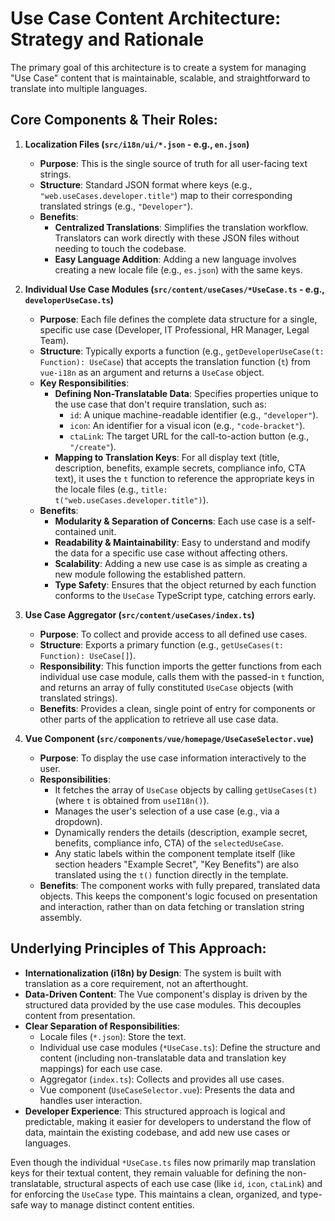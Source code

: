 
# Use Case Content Architecture: Strategy and Rationale

The primary goal of this architecture is to create a system for managing "Use Case" content that is maintainable, scalable, and straightforward to translate into multiple languages.

## Core Components & Their Roles:

1.  **Localization Files (`src/i18n/ui/*.json` - e.g., `en.json`)**
    *   **Purpose**: This is the single source of truth for all user-facing text strings.
    *   **Structure**: Standard JSON format where keys (e.g., `"web.useCases.developer.title"`) map to their corresponding translated strings (e.g., `"Developer"`).
    *   **Benefits**:
        *   **Centralized Translations**: Simplifies the translation workflow. Translators can work directly with these JSON files without needing to touch the codebase.
        *   **Easy Language Addition**: Adding a new language involves creating a new locale file (e.g., `es.json`) with the same keys.

2.  **Individual Use Case Modules (`src/content/useCases/*UseCase.ts` - e.g., `developerUseCase.ts`)**
    *   **Purpose**: Each file defines the complete data structure for a single, specific use case (Developer, IT Professional, HR Manager, Legal Team).
    *   **Structure**: Typically exports a function (e.g., `getDeveloperUseCase(t: Function): UseCase`) that accepts the translation function (`t`) from `vue-i18n` as an argument and returns a `UseCase` object.
    *   **Key Responsibilities**:
        *   **Defining Non-Translatable Data**: Specifies properties unique to the use case that don't require translation, such as:
            *   `id`: A unique machine-readable identifier (e.g., `"developer"`).
            *   `icon`: An identifier for a visual icon (e.g., `"code-bracket"`).
            *   `ctaLink`: The target URL for the call-to-action button (e.g., `"/create"`).
        *   **Mapping to Translation Keys**: For all display text (title, description, benefits, example secrets, compliance info, CTA text), it uses the `t` function to reference the appropriate keys in the locale files (e.g., `title: t("web.useCases.developer.title")`).
    *   **Benefits**:
        *   **Modularity & Separation of Concerns**: Each use case is a self-contained unit.
        *   **Readability & Maintainability**: Easy to understand and modify the data for a specific use case without affecting others.
        *   **Scalability**: Adding a new use case is as simple as creating a new module following the established pattern.
        *   **Type Safety**: Ensures that the object returned by each function conforms to the `UseCase` TypeScript type, catching errors early.

3.  **Use Case Aggregator (`src/content/useCases/index.ts`)**
    *   **Purpose**: To collect and provide access to all defined use cases.
    *   **Structure**: Exports a primary function (e.g., `getUseCases(t: Function): UseCase[]`).
    *   **Responsibility**: This function imports the getter functions from each individual use case module, calls them with the passed-in `t` function, and returns an array of fully constituted `UseCase` objects (with translated strings).
    *   **Benefits**: Provides a clean, single point of entry for components or other parts of the application to retrieve all use case data.

4.  **Vue Component (`src/components/vue/homepage/UseCaseSelector.vue`)**
    *   **Purpose**: To display the use case information interactively to the user.
    *   **Responsibilities**:
        *   It fetches the array of `UseCase` objects by calling `getUseCases(t)` (where `t` is obtained from `useI18n()`).
        *   Manages the user's selection of a use case (e.g., via a dropdown).
        *   Dynamically renders the details (description, example secret, benefits, compliance info, CTA) of the `selectedUseCase`.
        *   Any static labels within the component template itself (like section headers "Example Secret", "Key Benefits") are also translated using the `t()` function directly in the template.
    *   **Benefits**: The component works with fully prepared, translated data objects. This keeps the component's logic focused on presentation and interaction, rather than on data fetching or translation string assembly.

## Underlying Principles of This Approach:

*   **Internationalization (i18n) by Design**: The system is built with translation as a core requirement, not an afterthought.
*   **Data-Driven Content**: The Vue component's display is driven by the structured data provided by the use case modules. This decouples content from presentation.
*   **Clear Separation of Responsibilities**:
    *   Locale files (`*.json`): Store the text.
    *   Individual use case modules (`*UseCase.ts`): Define the structure and content (including non-translatable data and translation key mappings) for each use case.
    *   Aggregator (`index.ts`): Collects and provides all use cases.
    *   Vue component (`UseCaseSelector.vue`): Presents the data and handles user interaction.
*   **Developer Experience**: This structured approach is logical and predictable, making it easier for developers to understand the flow of data, maintain the existing codebase, and add new use cases or languages.

Even though the individual `*UseCase.ts` files now primarily map translation keys for their textual content, they remain valuable for defining the non-translatable, structural aspects of each use case (like `id`, `icon`, `ctaLink`) and for enforcing the `UseCase` type. This maintains a clean, organized, and type-safe way to manage distinct content entities.
